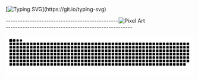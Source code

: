 [![Typing SVG](https://readme-typing-svg.herokuapp.com?font=Fira+Code&duration=5000&pause=1000&color=ffffff&width=700&lines=%F0%9F%91%8B+Hello+World!!+I'm+Gabriel!!+Be+Very+Welcome!!)](https://git.io/typing-svg)

<div>
<img src="https://media0.giphy.com/media/v1.Y2lkPTc5MGI3NjExbGd5dnJnazh2emt5dnRjbHM4a2F1OGt3Y2Z2ZXZmZjloN2IyYXlicCZlcD12MV9pbnRlcm5hbF9naWZfYnlfaWQmY3Q9Zw/bGgsc5mWoryfgKBx1u/giphy.webp" alt="Pixel Art" align="right" width="200" > 
</div>
----------------------------------------------------------------------------------------------------
  
![Snake animation](https://github.com/GabrielSouzaCruz/SnakeAnimation/blob/main/SnakeAnimationCode.svg)



